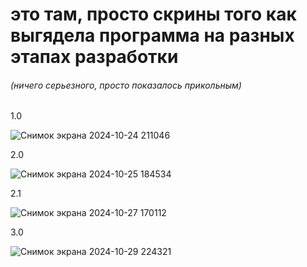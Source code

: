 <h1>это там, просто скрины того как выгядела программа на разных этапах разработки</h1>
<h6>(ничего серьезного, просто показалось прикольным)</h6>

<p> 1.0 </p>

![Снимок экрана 2024-10-24 211046](https://github.com/user-attachments/assets/b2b55f3d-89b2-42f7-b6b4-13bcbced7b47)

<p> 2.0 </p>

![Снимок экрана 2024-10-25 184534](https://github.com/user-attachments/assets/ce9f19fd-e3a4-46ac-8cfb-1718cf228371)

<p> 2.1 </p>

![Снимок экрана 2024-10-27 170112](https://github.com/user-attachments/assets/2e61a829-0124-4709-ba83-9ff19978f8b4)

<p> 3.0 </p>

![Снимок экрана 2024-10-29 224321](https://github.com/user-attachments/assets/30c27886-9ae5-47b8-9e0a-383ba15258de)
